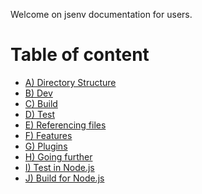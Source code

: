 Welcome on jsenv documentation for users.

# Table of content

<!-- PLACEHOLDER_START:DIRECTORY_TABLE_OF_CONTENT -->

<ul>
  <li>
    <a href="a_directory_structure/a_directory_structure.md">
      A) Directory Structure
    </a>
  </li>
  <li>
    <a href="b_dev/b_dev.md">
      B) Dev
    </a>
  </li>
  <li>
    <a href="c_build/c_build.md">
      C) Build
    </a>
  </li>
  <li>
    <a href="d_test/d_test.md">
      D) Test
    </a>
  </li>
  <li>
    <a href="e_referencing_files/e_referencing_files.md">
      E) Referencing files
    </a>
  </li>
  <li>
    <a href="f_features/f_features.md">
      F) Features
    </a>
  </li>
  <li>
    <a href="g_plugins/g_plugins.md">
      G) Plugins
    </a>
  </li>
  <li>
    <a href="h_going_further/h_going_further.md">
      H) Going further
    </a>
  </li>
  <li>
    <a href="i_test_in_node/i_test_in_node.md">
      I) Test in Node.js
    </a>
  </li>
  <li>
    <a href="j_build_for_node/j_build_for_node.md">
      J) Build for Node.js
    </a>
  </li>
</ul>

<!-- PLACEHOLDER_END -->
